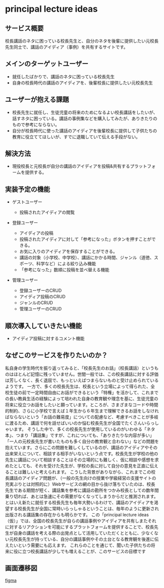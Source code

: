 # principal lecture ideas

## サービス概要
校長講話のネタに困っている校長先生と、自分のネタを後輩に提供したい元校長先生同士で、講話のアイディア（事例）を共有するサイトです。

## メインのターゲットユーザー
- 就任したばかりで、講話のネタに困っている校長先生
- 自身の校長時代の講話のアイディアを、後輩校長に提供したい元校長先生

## ユーザーが抱える課題
- 校長先生に就任し、生徒児童の将来のためになるよい校長講話をしたいが、話すネタに困っている。講話の事例集などを購入してみたが、ありきたりのもので参考にならない。
- 自分が校長時代に使った講話のアイディアを後輩校長に提供して子供たちの教育に役立ててほしいが、すでに退職していて伝える手段がない。

## 解決方法
- 現役校長と元校長が自分の講話のアイディアを投稿&共有するプラットフォームを提供する。

## 実装予定の機能
- ゲストユーザー
  - 投稿されたアイディアの閲覧

- 登録ユーザー
  - アイディアの投稿
  - 投稿されたアイディアに対して「参考になった」ボタンを押すことができる。
  - お気に入りのアイディアを保存することができる。
  - 講話の対象（小学校、中学校）、講話にかかる時間、ジャンル（道徳、スポーツ、科学など）による絞り込み機能
  - 「参考になった」数順に投稿を並べ替える機能

- 管理ユーザー
  - 登録ユーザーのCRUD
  - アイディア投稿のCRUD
  - ジャンルのCRUD
  - 管理ユーザーのCRUD

## 順次導入していきたい機能
- アイディア投稿に対するコメント機能

## なぜこのサービスを作りたいのか？
私自身の学生時代を振り返ってみると、「校長先生のお話」（校長講話）というものはほとんど記憶に残っていません。世間一般では、この校長講話に対する評価は芳しくなく、長く退屈で、もっといえばつまらないものと受け止められているようです。
一方で、多くの校長先生は、校長という立場によって得られた、全校生徒の前で一定時間自由にお話ができるという「特権」を活かして、これまでの長い教員生活の経験によって培われた自身の教育観や理念を基に、生徒児童の将来に役立つお話をしたいと願っています。ところが、さまざまなコードや時間的制約、さらに小学校で言えば１年生から６年生まで理解できるお話をしなければならないという「お話の難易度」についての配慮など、考慮すべきことが多岐に渡るため、講話で何を話せばいいのか悩む校長先生が全国でたくさんいらっしゃいます。
そうした中で、多くの校長先生が使用しているのがいわゆる「ネタ本」、つまり「講話集」ですが、これについても、「ありきたりな内容が多い」「一人の元校長先生が書いたものも多く自分の教育観と合わない」などの問題を抱えています。さらにこの問題を難しくしているのが、講話のアイディアやその出来栄えについて、相談する相手がいないという点です。校長先生が学校の他の先生に講話について相談することはその立場的にも難しく、仮に相談や感想を求めたとしても、それを受けた先生が、学校の長に対して自分の意見を正直に伝えることは難しいと考えられます。
こうした背景がありながら、これまでこの校長講話のアイディア問題が、（一般の先生向けの授業や学級経営の支援サイトの充実ぶりとは対照的に）Webサービスの網の目から抜け落ちていたのは、校長先生である期間が短く、講話集を参考に講話の勘所をつかみ校長としての数年間乗り切れば、あとは急速にその需要がなくなってしまうからだと推測されます。とはいえ新たに就任する校長先生も毎年大勢いるわけで、講話のアイディアを渇望する校長先生が全国に常時いらっしゃるということは、毎年のように更新され出版される講話集の存在からも明らかです。
この「principal lecture ideas（仮）」では、全国の校長先生が自らの講話事例やアイディアを共有しまたそれに対するリアクションを可能にするプラットフォームを提供することで、校長先生が自身の講話を考える際の出発点として活用していただくとともに、少なくない元校長先生が持っている、自分の講話事例やその土台となる教育観を後進に伝えたいという需要にも応えます。
これらのことを通じて、聞いた子供たちの将来に役に立つ校長講話が少しでも増えることが、このサービスの目標です

## 画面遷移図
[figma](https://www.figma.com/file/LRZq7mKh7wE9n1MdEzcCwf/principal_lecture_ideas?node-id=0%3A1)